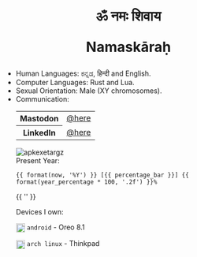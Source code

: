 <h1 align="center">
ॐ नमः शिवाय

Namaskāraḥ

</h1>

-  Human Languages: ಕನ್ನಡ, हिन्दी and English.
-  Computer Languages: Rust and Lua.
-  Sexual Orientation: Male (XY chromosomes).
-  Communication: <table>
<tr>
<th>Mastodon</th>
<td><a href="https://linuxrocks.online/@apkexetargz">@here</a></td>
</tr>
<tr>
<th>LinkedIn</th>
<td><a href="https://www.linkedin.com/in/apkexetargz">@here</a></td>
</tr>
</table>


<!-- Styles are ignored in README rendering on GitHub profile but work on GitHub Pages -->
<img align="center" src="https://github-readme-stats.vercel.app/api?username=apkexetargz&show_icons=true&locale=en" alt="apkexetargz" />

<summary> Present Year: </summary>
<pre><code>{{ format(now, '%Y') }} [{{ percentage_bar }}] {{ format(year_percentage * 100, '.2f') }}%</code></pre>
{{ '' }}


<p> 
Devices I own:

<img src="https://api.iconify.design/flat-color-icons/android-os.svg" width="18" style="vertical-align: middle"> `android` - Oreo 8.1

<img src="https://api.iconify.design/logos:archlinux.svg" width="18" style="vertical-align: middle"> `arch linux` - Thinkpad

</p>
